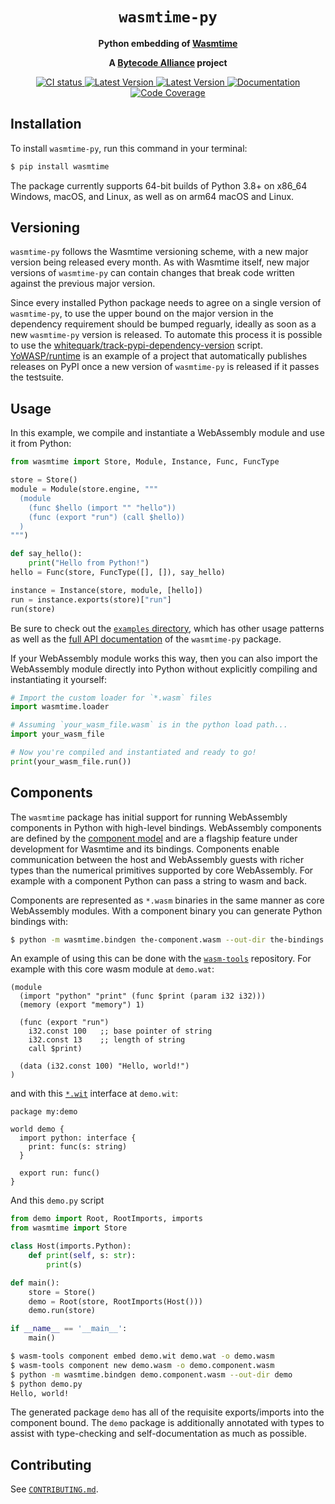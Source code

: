 <div align="center">
  <h1><code>wasmtime-py</code></h1>

  <p>
    <strong>Python embedding of
    <a href="https://github.com/bytecodealliance/wasmtime">Wasmtime</a></strong>
  </p>

  <strong>A <a href="https://bytecodealliance.org/">Bytecode Alliance</a> project</strong>

  <p>
    <a href="https://github.com/bytecodealliance/wasmtime-py/actions?query=workflow%3ACI">
      <img src="https://github.com/bytecodealliance/wasmtime-py/workflows/CI/badge.svg" alt="CI status"/>
    </a>
    <a href="https://pypi.org/project/wasmtime/">
      <img src="https://img.shields.io/pypi/v/wasmtime.svg" alt="Latest Version"/>
    </a>
    <a href="https://pypi.org/project/wasmtime/">
      <img src="https://img.shields.io/pypi/pyversions/wasmtime.svg" alt="Latest Version"/>
    </a>
    <a href="https://bytecodealliance.github.io/wasmtime-py/">
      <img src="https://img.shields.io/badge/docs-main-green" alt="Documentation"/>
    </a>
    <a href="https://bytecodealliance.github.io/wasmtime-py/coverage/">
      <img src="https://img.shields.io/badge/coverage-main-green" alt="Code Coverage"/>
    </a>
  </p>

</div>

## Installation

To install `wasmtime-py`, run this command in your terminal:

```bash
$ pip install wasmtime
```

The package currently supports 64-bit builds of Python 3.8+ on x86\_64 Windows,
macOS, and Linux, as well as on arm64 macOS and Linux.

## Versioning

`wasmtime-py` follows the Wasmtime versioning scheme, with a new major version being
released every month. As with Wasmtime itself, new major versions of `wasmtime-py`
can contain changes that break code written against the previous major version.

Since every installed Python package needs to agree on a single version of
`wasmtime-py`, to use the upper bound on the major version in the dependency
requirement should be bumped reguarly, ideally as soon as a new `wasmtime-py`
version is released. To automate this process it is possible to use
the [whitequark/track-pypi-dependency-version][] script. [YoWASP/runtime][] is
an example of a project that automatically publishes releases on PyPI once a new
version of `wasmtime-py` is released if it passes the testsuite.

[whitequark/track-pypi-dependency-version]: https://github.com/whitequark/track-pypi-dependency-version
[YoWASP/runtime]: https://github.com/YoWASP/runtime

## Usage

In this example, we compile and instantiate a WebAssembly module and use it from Python:

```python
from wasmtime import Store, Module, Instance, Func, FuncType

store = Store()
module = Module(store.engine, """
  (module
    (func $hello (import "" "hello"))
    (func (export "run") (call $hello))
  )
""")

def say_hello():
    print("Hello from Python!")
hello = Func(store, FuncType([], []), say_hello)

instance = Instance(store, module, [hello])
run = instance.exports(store)["run"]
run(store)
```

Be sure to check out the [`examples` directory], which has other usage patterns
as well as the [full API documentation][apidoc] of the `wasmtime-py` package.

[`examples` directory]: https://github.com/bytecodealliance/wasmtime-py/tree/main/examples
[apidoc]: https://bytecodealliance.github.io/wasmtime-py/

If your WebAssembly module works this way, then you can also import the WebAssembly module
directly into Python without explicitly compiling and instantiating it yourself:

```python
# Import the custom loader for `*.wasm` files
import wasmtime.loader

# Assuming `your_wasm_file.wasm` is in the python load path...
import your_wasm_file

# Now you're compiled and instantiated and ready to go!
print(your_wasm_file.run())
```

## Components

The `wasmtime` package has initial support for running WebAssembly components in
Python with high-level bindings. WebAssembly components are defined by the
[component model] and are a flagship feature under development for Wasmtime and
its bindings. Components enable communication between the host and WebAssembly
guests with richer types than the numerical primitives supported by core
WebAssembly. For example with a component Python can pass a string to wasm and
back.

Components are represented as `*.wasm` binaries in the same manner as core
WebAssembly modules. With a component binary you can generate Python bindings
with:

```sh
$ python -m wasmtime.bindgen the-component.wasm --out-dir the-bindings
```

An example of using this can be done with the [`wasm-tools`] repository. For
example with this core wasm module at `demo.wat`:

```wasm
(module
  (import "python" "print" (func $print (param i32 i32)))
  (memory (export "memory") 1)

  (func (export "run")
    i32.const 100   ;; base pointer of string
    i32.const 13    ;; length of string
    call $print)

  (data (i32.const 100) "Hello, world!")
)
```

and with this [`*.wit`] interface at `demo.wit`:

```text
package my:demo

world demo {
  import python: interface {
    print: func(s: string)
  }

  export run: func()
}
```

And this `demo.py` script

```python
from demo import Root, RootImports, imports
from wasmtime import Store

class Host(imports.Python):
    def print(self, s: str):
        print(s)

def main():
    store = Store()
    demo = Root(store, RootImports(Host()))
    demo.run(store)

if __name__ == '__main__':
    main()
```

```sh
$ wasm-tools component embed demo.wit demo.wat -o demo.wasm
$ wasm-tools component new demo.wasm -o demo.component.wasm
$ python -m wasmtime.bindgen demo.component.wasm --out-dir demo
$ python demo.py
Hello, world!
```

The generated package `demo` has all of the requisite exports/imports into the
component bound. The `demo` package is additionally annotated with types to
assist with type-checking and self-documentation as much as possible.

[component model]: https://github.com/WebAssembly/component-model
[`wasm-tools`]: https://github.com/bytecodealliance/wasm-tools
[`*.wit`]: https://github.com/WebAssembly/component-model/blob/main/design/mvp/WIT.md

## Contributing

See [`CONTRIBUTING.md`](./CONTRIBUTING.md).
